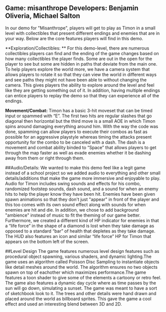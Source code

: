 Game: misanthrope
Developers: Benjamin Oliveria, Michael Salton
----------------

In our demo for "Misanthrope", players will get to play as Timon in a small level with collectibles that present different endings and enemies that are in your way. Below are the core features players will find in this demo.

**Exploration/Collectibles: **
For this demo-level, there are numerous collectibles players can find and the ending of the game changes based on how many collectibles the player finds. Some are out in the open for the player to see but some are hidden in paths that deviate from the main one. To help players explore the world more, we have a camera system that allows players to rotate it so that they can view the world in different ways and see paths they might not have been able to without changing the camera. This gives players the ability to explore around the level and feel like they are getting something out of it. In addition, having multiple endings can entice players to replay the demo so that they can experience all of the endings.

**Movement/Combat:**
Timon has a basic 3-hit moveset that can be timed input or spammed with “E”. The first two hits are regular slashes that go diagonal then horizontal but the third move is a small AOE in which Timon spins around damaging everything around him. With the way the code was done, spamming can allow players to execute their combos as fast as possible for an aggressive playstyle whereas timing the attacks present opportunity for the combo to be canceled with a dash. The dash is a movement and combat ability binded to “Space” that allows players to get through the map faster as well as evade enemies whether it be dashing away from them or right through them. 

##Audio/Details:
We wanted to make this demo feel like a legit game instead of a school project so we added audio to everything and other small details/additions that make the game more immersive and enjoyable to play. Audio for Timon includes swing sounds and effects for his combo, randomized footstep sounds, dash sound, and a sound for when an enemy hits to help the player know they have been hit. Enemies have been given spawn animations so that they don't just "appear" in front of the player and this too comes with its own sound effect along with sounds for when enemies are hit and die. In addition, we chose to add background "ambience" instead of music to fit the theming of our game better. Furthermore, we created a different kind of HP indicator for enemies in that a “life force” in the shape of a diamond is lost when they take damage as opposed to a standard “bar” of health that depletes as they take damage. The HUD also features an icon and similar “life force” HP for Timon that appears on the bottom left of the screen.

##Level Design
The game features numerous level design features such as procedural object spawning, various shaders, and dynamic lighting.The game uses an algorithm called Poisson Disc Sampling to instantiate objects like detail meshes around the world. The algorithm ensures no two objects spawn on top of eachother which maximizes performance.The game features a toon shader to give some of the elements a cartoony or retro feel. The game also features a dynamic day cycle where as time passes by the sun will go down, simulating a sunset. The game was meant to have a sort of sketchbook look to it. The trees and other details were hand drawn and placed around the world as billboard sprites. This gave the game a cool effect and used an interesting blend between 3D and 2D.
